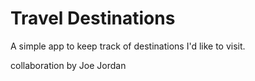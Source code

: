 # Travel Destinations

A simple app to keep track of destinations I'd like to visit.

collaboration by Joe Jordan
